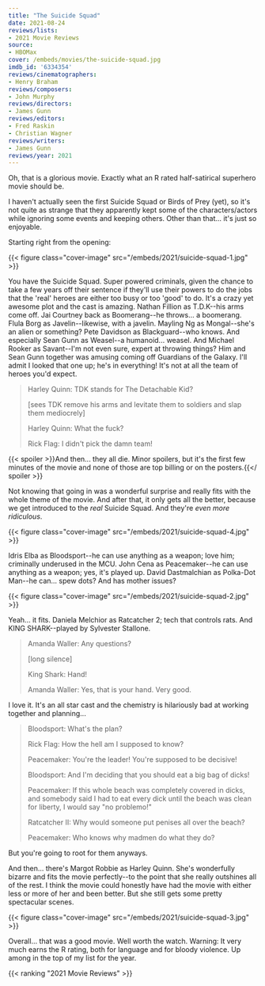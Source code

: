 ```yaml
---
title: "The Suicide Squad"
date: 2021-08-24
reviews/lists:
- 2021 Movie Reviews
source:
- HBOMax
cover: /embeds/movies/the-suicide-squad.jpg
imdb_id: '6334354'
reviews/cinematographers:
- Henry Braham
reviews/composers:
- John Murphy
reviews/directors:
- James Gunn
reviews/editors:
- Fred Raskin
- Christian Wagner
reviews/writers:
- James Gunn
reviews/year: 2021
---
```

Oh, that is a glorious movie. Exactly what an R rated half-satirical superhero movie should be. 

I haven't actually seen the first Suicide Squad or Birds of Prey (yet), so it's not quite as strange that they apparently kept some of the characters/actors while ignoring some events and keeping others. Other than that... it's just so enjoyable. 

Starting right from the opening:

{{< figure class="cover-image" src="/embeds/2021/suicide-squad-1.jpg" >}}

You have the Suicide Squad. Super powered criminals, given the chance to take a few years off their sentence if they'll use their powers to do the jobs that the 'real' heroes are either too busy or too 'good' to do. It's a crazy yet awesome plot and the cast is amazing. Nathan Fillion as T.D.K--his arms come off. Jai Courtney back as Boomerang--he throws... a boomerang. Flula Borg as Javelin--likewise, with a javelin. Mayling Ng as Mongal--she's an alien or something? Pete Davidson as Blackguard--who knows. And especially Sean Gunn as Weasel--a humanoid... weasel. And Michael Rooker as Savant--I'm not even sure, expert at throwing things? Him and Sean Gunn together was amusing coming off Guardians of the Galaxy. I'll admit I looked that one up; he's in everything! It's not at all the team of heroes you'd expect. 

> Harley Quinn: TDK stands for The Detachable Kid?
>
> [sees TDK remove his arms and levitate them to soldiers and slap them mediocrely] 
> 
> Harley Quinn: What the fuck?
> 
> Rick Flag: I didn't pick the damn team!

{{< spoiler >}}And then... they all die. Minor spoilers, but it's the first few minutes of the movie and none of those are top billing or on the posters.{{</ spoiler >}}

Not knowing that going in was a wonderful surprise and really fits with the whole theme of the movie. And after that, it only gets all the better, because we get introduced to the *real* Suicide Squad. And they're *even more ridiculous*.

{{< figure class="cover-image" src="/embeds/2021/suicide-squad-4.jpg" >}}

Idris Elba as Bloodsport--he can use anything as a weapon; love him; criminally underused in the MCU. John Cena as Peacemaker--he can use anything as a weapon; yes, it's played up. David Dastmalchian as Polka-Dot Man--he can... spew dots? And has mother issues?

{{< figure class="cover-image" src="/embeds/2021/suicide-squad-2.jpg" >}}

Yeah... it fits. Daniela Melchior as Ratcatcher 2; tech that controls rats. And KING SHARK--played by Sylvester Stallone. 

> Amanda Waller: Any questions?
> 
> [long silence] 
> 
> King Shark: Hand!
> 
> Amanda Waller: Yes, that is your hand. Very good.

I love it. It's an all star cast and the chemistry is hilariously bad at working together and planning...

> Bloodsport: What's the plan?
> 
> Rick Flag: How the hell am I supposed to know?
> 
> Peacemaker: You're the leader! You're supposed to be decisive!
> 
> Bloodsport: And I'm deciding that you should eat a big bag of dicks!
> 
> Peacemaker: If this whole beach was completely covered in dicks, and somebody said I had to eat every dick until the beach was clean for liberty, I would say "no problemo!"
> 
> Ratcatcher II: Why would someone put penises all over the beach?
> 
> Peacemaker: Who knows why madmen do what they do?

But you're going to root for them anyways. 

And then... there's Margot Robbie as Harley Quinn. She's wonderfully bizarre and fits the movie perfectly--to the point that she really outshines all of the rest. I think the movie could honestly have had the movie with either less or more of her and been better. But she still gets some pretty spectacular scenes. 

{{< figure class="cover-image" src="/embeds/2021/suicide-squad-3.jpg" >}}

Overall... that was a good movie. Well worth the watch. Warning: It very much earns the R rating, both for language and for bloody violence. Up among in the top of my list for the year. 

{{< ranking "2021 Movie Reviews" >}}